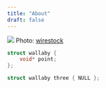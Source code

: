 ```yaml
---
title: "About"
draft: false
---
```


![](/img/wallaby.jpg)
Photo: [wirestock](https://www.freepik.com/photos/kangaroo)

```c
struct wallaby {
    void* point;
};

struct wallaby three { NULL };
```

